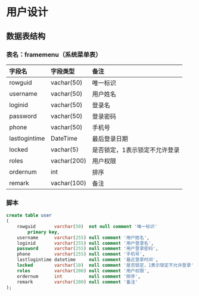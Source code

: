 # 用户设计

## 数据表结构
### 表名：framemenu（系统菜单表）

|字段名| 字段类型 |备注|
|:---|:---|:---|
|rowguid|vachar(50)|唯一标识|
|username|vachar(50)|用户姓名|
|loginid|vachar(50)|登录名|
|password|vachar(50)|登录密码|
|phone|vachar(50)|手机号|
|lastlogintime|DateTime|最后登录日期|
|locked|vachar(5)|是否锁定，1表示锁定不允许登录|
|roles|vachar(200)|用户权限|
|ordernum|int|排序|
|remark|vachar(100)|备注|

### 脚本
```sql
create table user
(
    rowguid       varchar(50)  not null comment '唯一标识'
        primary key,
    username      varchar(255) null comment '用户姓名',
    loginid       varchar(255) null comment '用户登录名',
    password      varchar(255) null comment '用户登录密码',
    phone         varchar(255) null comment '手机号',
    lastlogintime datetime     null comment '最近登录时间',
    locked        varchar(10)  null comment '是否锁定，1表示锁定不允许登录',
    roles         varchar(200) null comment '用户权限',
    ordernum      int          null comment '排序',
    remark        varchar(200) null comment '备注'
);
```